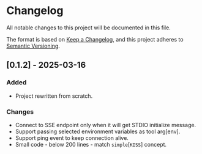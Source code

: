 # Changelog

All notable changes to this project will be documented in this file.

The format is based on [Keep a Changelog](https://keepachangelog.com/en/1.1.0/),
and this project adheres to [Semantic Versioning](https://semver.org/spec/v2.0.0.html).

## [0.1.2] - 2025-03-16

### Added
- Project rewritten from scratch.

### Changes
- Connect to SSE endpoint only when it will get STDIO initialize message.
- Support passing selected environment variables as tool arg[env].
- Support ping event to keep connection alive.
- Small code - below 200 lines - match `simple`[`KISS`] concept.